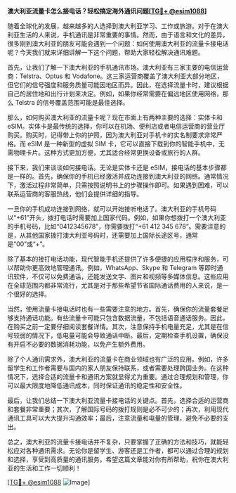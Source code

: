 **澳大利亚流量卡怎么接电话？轻松搞定海外通讯问题[[TG💪+ @esim1088](https://t.me/s/esim1088)]**

随着全球化的发展，越来越多的人选择到澳大利亚学习、工作或旅游。对于在澳大利亚生活的人来说，手机通讯是非常重要的事情。然而，由于语言和文化的差异，很多刚到澳大利亚的朋友可能会遇到一个问题：如何使用澳大利亚的流量卡接电话呢？今天我们就来详细讲解一下这个问题，帮助大家轻松解决通讯难题。

首先，让我们了解一下澳大利亚的手机通讯市场。澳大利亚有三家主要的电信运营商：Telstra、Optus 和 Vodafone。这三家运营商覆盖了澳大利亚大部分地区，但它们的信号强度和服务质量可能因地区而异。因此，在选择流量卡时，建议根据自己的居住地和出行计划来决定。例如，如果你经常需要在偏远地区使用网络，那么 Telstra 的信号覆盖范围可能是最佳选择。

那么，如何购买澳大利亚的流量卡呢？现在市面上有两种主要的选择：实体卡和 eSIM。实体卡是最传统的选择，你可以在机场、便利店或者电信运营商的营业厅购买。购买时，记得带上你的护照，因为澳大利亚对手机卡的实名制要求非常严格。而 eSIM 是一种新型的虚拟 SIM 卡，它可以直接下载到你的智能手机中，无需物理卡片。这种方式更加方便，尤其适合经常更换设备或旅行的人群。

接下来，我们来谈谈如何接电话。无论是实体卡还是 eSIM，接电话的基本步骤都是一样的。首先，确保你的手机已经激活并成功连接到澳大利亚的网络。通常情况下，激活过程非常简单，只需按照说明书上的步骤操作即可。如果遇到困难，可以联系运营商的客服热线，他们会提供详细的指导。

一旦你的手机成功连接到网络，就可以开始接听电话了。澳大利亚的手机号码以“+61”开头，拨打电话时需要加上国家代码。例如，如果你想拨打一个澳大利亚的手机号码，比如“0412345678”，你需要拨打“+61 412 345 678”。需要注意的是，从其他国家拨打澳大利亚号码时，还需要加上国际长途区号，通常是“00”或“+”。

除了基本的接打电话功能，现代智能手机还提供了许多便捷的应用程序和服务，可以帮助你更高效地管理通讯。例如，WhatsApp、Skype 和 Telegram 等即时通讯软件，不仅可以免费通话，还能发送文字、图片和视频等多媒体信息。这些应用在全球范围内都非常流行，尤其是对于那些希望节省国际通话费用的人来说，是一个很好的选择。

当然，使用流量卡接电话时也有一些需要注意的地方。首先，确保你的流量套餐足够支持通话功能。有些流量卡可能只包含数据流量，不包括语音通话服务。因此，在购买之前一定要仔细阅读套餐详情。其次，注意保持手机电量充足，尤其是在信号较弱的情况下，低电量可能会导致通话中断。最后，定期检查手机设置，确保没有开启不必要的数据消耗功能，以免产生额外费用。

除了个人通讯需求外，澳大利亚的流量卡在商业领域也有广泛的应用。例如，许多留学生和工作者需要与国内的家人朋友保持联系，或者需要处理跨国业务。在这种情况下，选择合适的流量卡和通讯方案就显得尤为重要。通过合理规划和管理，你可以最大限度地降低通讯成本，同时保证通讯的稳定性和安全性。

最后，让我们总结一下澳大利亚流量卡接电话的关键点。首先，选择合适的运营商和套餐非常重要；其次，了解国际号码的拨打规则是必不可少的；再次，利用现代通讯工具可以大大提升沟通效率；最后，注意流量和电量的管理，避免不必要的支出。

总之，澳大利亚的流量卡接电话并不复杂，只要掌握了正确的方法和技巧，就能轻松应对各种通讯需求。无论你是留学生、游客还是工作者，都可以通过合理的规划和选择，享受到高质量的通讯服务。希望这篇文章能对你有所帮助，祝你在澳大利亚的生活和工作一切顺利！

[[TG💪+ @esim1088](https://t.me/s/esim1088) ![Image](https://i.postimg.cc/4NQfJmqS/Snipaste-2025-05-13-00-14-12.png)]